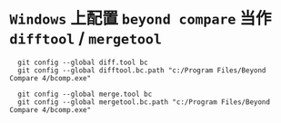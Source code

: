 # `Windows` 上配置 `beyond compare` 当作 `difftool` / `mergetool`

``` console
  git config --global diff.tool bc
  git config --global difftool.bc.path "c:/Program Files/Beyond Compare 4/bcomp.exe"

  git config --global merge.tool bc
  git config --global mergetool.bc.path "c:/Program Files/Beyond Compare 4/bcomp.exe"
```

